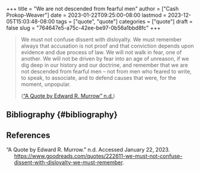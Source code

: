+++
title = "We are not descended from fearful men"
author = ["Cash Prokop-Weaver"]
date = 2023-01-22T09:25:00-08:00
lastmod = 2023-12-05T15:03:48-08:00
tags = ["quote", "quote"]
categories = ["quote"]
draft = false
slug = "764647e5-a75c-42ee-be97-0b56a1bbd8fc"
+++

> We must not confuse dissent with disloyalty. We must remember always that accusation is not proof and that conviction depends upon evidence and due process of law. We will not walk in fear, one of another. We will not be driven by fear into an age of unreason, if we dig deep in our history and our doctrine, and remember that we are not descended from fearful men – not from men who feared to write, to speak, to associate, and to defend causes that were, for the moment, unpopular.
>
> (<a href="#citeproc_bib_item_1">“A Quote by Edward R. Murrow” n.d.</a>)


## Bibliography {#bibliography}

## References

<style>.csl-entry{text-indent: -1.5em; margin-left: 1.5em;}</style><div class="csl-bib-body">
  <div class="csl-entry"><a id="citeproc_bib_item_1"></a>“A Quote by Edward R. Murrow.” n.d. Accessed January 22, 2023. <a href="https://www.goodreads.com/quotes/222611-we-must-not-confuse-dissent-with-disloyalty-we-must-remember">https://www.goodreads.com/quotes/222611-we-must-not-confuse-dissent-with-disloyalty-we-must-remember</a>.</div>
</div>
